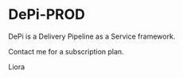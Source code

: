 # DePi-PROD

DePi is a Delivery Pipeline as a Service framework.

Contact me for a subscription plan.

Liora
